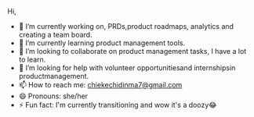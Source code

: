 Hi,

- 🔭 I’m currently working on, PRDs,product roadmaps, analytics and creating a team board.
- 🌱 I’m currently learning product management tools.
- 👯 I’m looking to collaborate on product management tasks, I have a lot to learn.
- 🤔 I’m looking for help with volunteer opportunitiesand internshipsin productmanagement.
- 📫 How to reach me: chiekechidinma7@gmail.com
- 😄 Pronouns: she/her
- ⚡ Fun fact: I'm currently transitioning and wow it's a doozy😂
